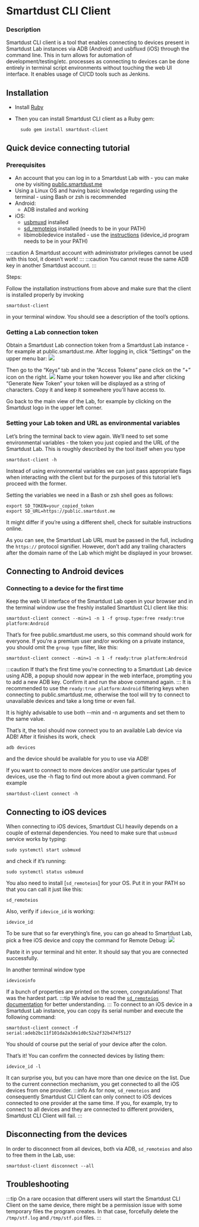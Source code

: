 # Smartdust CLI Client

### Description

Smartdust CLI client is a tool that enables connecting to devices present in Smartdust Lab instances via ADB (Android) and usbfluxd (iOS) through the command line. 
This in turn allows for automation of development/testing/etc. processes as connecting to devices can be done entirely in terminal script environments without touching the web UI interface. 
It enables usage of CI/CD tools such as Jenkins.

## Installation
- Install [Ruby](https://www.ruby-lang.org/en/downloads/)
- Then you can install Smartdust CLI client as a Ruby gem:
 
        sudo gem install smartdust-client
 
## Quick device connecting tutorial

### Prerequisites

- An account that you can log in to a Smartdust Lab with - you can make one by visiting [public.smartdust.me](https://public.smartdust.me)
- Using a Linux OS and having basic knowledge regarding using the terminal - using Bash or zsh is recommended
- Android:
    - ADB installed and working
- iOS:
    - [usbmuxd](https://github.com/libimobiledevice/usbmuxd) installed
    - [sd_remoteios](/docs/sd_remoteios) installed (needs to be in your PATH)
    - libimobiledevice installed - use the [instructions](/docs/libimobiledevice) (idevice_id program needs to be in your PATH)

:::caution
A Smartdust account with administrator privileges cannot be used with this tool, it doesn’t work!
:::
:::caution
You cannot reuse the same ADB key in another Smartdust account. 
:::

Steps:

Follow the installation instructions from above and make sure that the client is installed properly by invoking

    smartdust-client
in your terminal window. You should see a description of the tool’s options.

### Getting a Lab connection token
Obtain a Smartdust Lab connection token from a Smartdust Lab instance - for example at public.smartdust.me. 
After logging in, click “Settings” on the upper menu bar:
![](/cli-client/upper-menu-settings.png)

Then go to the “Keys” tab and in the “Access Tokens” pane click on the “+” icon on the right.
![](/cli-client/access-token-settings.png)
Name your token however you like and after clicking “Generate New Token” your token will be displayed as a string of characters. 
Copy it and keep it somewhere you’ll have access to.

Go back to the main view of the Lab, for example by clicking on the Smartdust logo in the upper left corner.

### Setting your Lab token and URL as environmental variables
Let’s bring the terminal back to view again. We’ll need to set some environmental variables - the token you just copied and the URL of the Smartdust Lab. 
This is roughly described by the tool itself when you type

    smartdust-client -h

Instead of using environmental variables we can just pass appropriate flags when interacting with the client but for the purposes of this tutorial let’s proceed with the former.

Setting the variables we need in a Bash or zsh shell goes as follows:

    export SD_TOKEN=your_copied_token
    export SD_URL=https://public.smartdust.me

It might differ if you’re using a different shell, check for suitable instructions online.

As you can see, the Smartdust Lab URL must be passed in the full, including the `https://` protocol signifier. 
However, don’t add any trailing characters after the domain name of the Lab which might be displayed in your browser.

## Connecting to Android devices

### Connecting to a device for the first time

Keep the web UI interface of the Smartdust Lab open in your browser and in the terminal window use the freshly installed Smartdust CLI client like this:

    smartdust-client connect --min=1 -n 1 -f group.type:free ready:true platform:Android
That’s for free public.smartdust.me users, so this command should work for everyone. If you’re a premium user and/or working on a private instance, you should omit the `group type` filter, like this:

    smartdust-client connect --min=1 -n 1 -f ready:true platform:Android
:::caution
If that’s the first time you’re connecting to a Smartdust Lab device using ADB, a popup should now appear in the web interface, prompting you to add a new ADB key. Confirm it and run the above command again.
:::
It is recommended to use the `ready:true platform:Android` filtering keys when connecting to public.smartdust.me, otherwise the tool will try to connect to unavailable devices and take a long time or even fail.

It is highly advisable to use both --min and -n arguments and set them to the same value.

That’s it, the tool should now connect you to an available Lab device via ADB! After it finishes its work, check

    adb devices
and the device should be available for you to use via ADB!

If you want to connect to more devices and/or use particular types of devices, use the -h flag to find out more about a given command. For example

    smartdust-client connect -h

## Connecting to iOS devices

When connecting to iOS devices, Smartdust CLI heavily depends on a couple of external dependencies. 
You need to make sure that `usbmuxd` service works by typing:

    sudo systemctl start usbmuxd
and check if it’s running:

    sudo systemctl status usbmuxd
You also need to install [`sd_remoteios`] for your OS. 
Put it in your PATH so that you can call it just like this:

    sd_remoteios
Also, verify if `idevice_id` is working:

    idevice_id
To be sure that so far everything’s fine, you can go ahead to Smartdust Lab, pick a free iOS device and copy the command for Remote Debug:
![](/cli-client/remote-debug.png)

Paste it in your terminal and hit enter. It should say that you are connected successfully.

In another terminal window type

    ideviceinfo
If a bunch of properties are printed on the screen, congratulations! That was the hardest part.
:::tip
We advise to read the [`sd_remoteios` documentation](/docs/sd_remoteios) for better understanding.
:::
To connect to an iOS device in a Smartdust Lab instance, you can copy its serial number and execute the following command:

    smartdust-client connect -f serial:adeb2bc11f101da2a3de1d0c52a2f32b474f5127
You should of course put the serial of your device after the colon.

That’s it! You can confirm the connected devices by listing them:

    idevice_id -l
It can surprise you, but you can have more than one device on the list. Due to the current connection mechanism, you get connected to all the iOS devices from one provider.
:::info
As for now, `sd_remoteios` and consequently Smartdust CLI Client can only connect to iOS devices connected to one provider at the same time.
If you, for example, try to connect to all devices and they are connected to different providers, Smartdust CLI Client will fail.
:::
## Disconnecting from the devices

In order to disconnect from all devices, both via ADB, `sd_remoteios` and also to free them in the Lab, use:

    smartdust-client disconnect --all

## Troubleshooting
:::tip
On a rare occasion that different users will start the Smartdust CLI Client on the same device, there might be a permission issue with some temporary files the program creates.
In that case, forcefully delete the `/tmp/stf.log` and `/tmp/stf.pid` files.
:::

